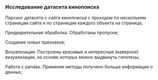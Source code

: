 ### Исследование датасета кинопоиска

Парсинг датасета с сайта кинопоиска с проходом по нескольким страницам сайта и по страницам каждого объекта на странице;

Предварительная обработка. Обработаны пропуски;

Создание новых признаков;

Визуализация. Построены красивые и интересные (наверное) визуализации, на основе которых можно выдвинуть гипотезы;

Работа с pandas. Применяя методы получено больше информации о данных;
